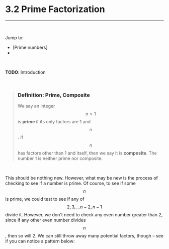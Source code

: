 <title>3.2: Prime Factorization – Number Theory</title>

# 3.2 Prime Factorization
---

<br>

Jump to:

- [Prime numbers]
- 


<br>

**TODO**: Introduction

<br>

<a name = 'prime'>

> ### Definition: **Prime, Composite** </a>
> We say an integer $$n > 1$$ is **prime** if its only factors are 1 and $$n$$. If $$n$$ has factors other than 1 and itself, then we say it is **composite**. The number 1 is neither prime nor composite. 

<br>

This should be nothing new. However, what may be new is the process of checking to see if a number is prime. Of course, to see if some $$n$$ is prime, we could test to see if any of $$2, 3, ... n-2, n-1$$ divide it. However, we don't need to check any even number greater than 2, since if any other even number divides $$n$$, then so will 2. We can still throw away many potential factors, though – see if you can notice a pattern below:

<div align=center>

$$$$

</div>